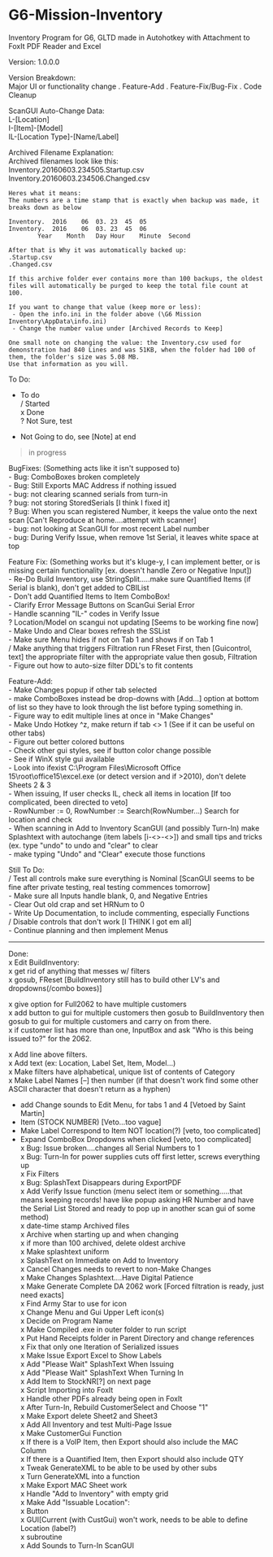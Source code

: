 # G6-Mission-Inventory
Inventory Program for G6, GLTD made in Autohotkey with Attachment to FoxIt PDF Reader and Excel  
    
Version: 1.0.0.0  
    
Version Breakdown:  
    Major UI or functionality change . Feature-Add . Feature-Fix/Bug-Fix . Code Cleanup  

ScanGUI Auto-Change Data:    
	L-[Location]    
	I-[Item]-[Model]    
	IL-[Location Type]-[Name/Label]    
    
    
Archived Filename Explanation:    
	Archived filenames look like this:    
	Inventory.20160603.234505.Startup.csv    
	Inventory.20160603.234506.Changed.csv    
	  
	Heres what it means:    
	The numbers are a time stamp that is exactly when backup was made, it breaks down as below    
	  
	Inventory.	2016	06	03.	23	45	05	  
	Inventory.	2016	06	03.	23	45	06	  
			Year	Month	Day	Hour	Minute	Second  
	  
	After that is Why it was automatically backed up:  
	.Startup.csv  
	.Changed.csv  
	  
	If this archive folder ever contains more than 100 backups, the oldest files will automatically be purged to keep the total file count at 100.  
	  
	If you want to change that value (keep more or less):  
	 - Open the info.ini in the folder above (\G6 Mission Inventory\AppData\info.ini)  
	 - Change the number value under [Archived Records to Keep]  
	  
	One small note on changing the value: the Inventory.csv used for demonstration had 840 Lines and was 51KB, when the folder had 100 of them, the folder's size was 5.08 MB.   
	Use that information as you will.  
    
    
    
    
To Do:  
    
 - To do  
 / Started  
 x Done  
 ? Not Sure, test  
 * Not Going to do, see [Note] at end  
 > in progress  
    
    
BugFixes: (Something acts like it isn't supposed to)  
	 - Bug: ComboBoxes broken completely    
	 - Bug: Still Exports MAC Address if nothing issued    
	 - bug: not clearing scanned serials from turn-in    
	 ? bug: not storing StoredSerials [I think I fixed it]    
	 ? Bug: When you scan registered Number, it keeps the value onto the next scan [Can't Reproduce at home....attempt with scanner]  
	 - bug: not looking at ScanGUI for most recent Label number  
	 - bug: During Verify Issue, when remove 1st Serial, it leaves white space at top  
    
Feature Fix: (Something works but it's kluge-y, I can implement better, or is missing certain functionality [ex. doesn't handle Zero or Negative Input])  
	 - Re-Do Build Inventory, use StringSplit.....make sure Quantified Items (if Serial is blank), don't get added to CBIList  
	 - Don't add Quantified Items to Item ComboBox!  
	 - Clarify Error Message Buttons on ScanGui Serial Error  
	 - Handle scanning "IL-" codes in Verify Issue  
	 ? Location/Model on scangui not updating [Seems to be working fine now]  
	 - Make Undo and Clear boxes refresh the SSList  
	 - Make sure Menu hides if not on Tab 1 and shows if on Tab 1  
	 / Make anything that triggers Filtration run FReset First, then [Guicontrol, text] the appropriate filter with the appropriate value then gosub, Filtration  
	 - Figure out how to auto-size filter DDL's to fit contents  
    
Feature-Add:  
	 - Make Changes popup if other tab selected  
	 - make ComboBoxes instead be drop-downs with [Add...] option at bottom of list so they have to look through the list before typing something in.  
	 - Figure way to edit multiple lines at once in "Make Changes"  
	 - Make Undo Hotkey ^z, make return if tab <> 1 (See if it can be useful on other tabs)  
	 - Figure out better colored buttons  
	     - Check other gui styles, see if button color change possible  
	         - See if WinX style gui available  
	 - Look into ifexist C:\Program Files\Microsoft Office 15\root\office15\excel.exe (or detect version and if >2010), don't delete Sheets 2 & 3  
	 - When issuing, If user checks IL, check all items in location	[If too complicated, been directed to veto]  
	    - RowNumber := 0, RowNumber := Search(RowNumber...) Search for location and check  
	 - When scanning in Add to Inventory ScanGUI (and possibly Turn-In) make Splashtext with autochange (item labels [i-<>-<>]) and small tips and tricks (ex. type "undo" to undo and "clear" to clear  
	     - make typing "Undo" and "Clear" execute those functions  
    
Still To Do:  
	 / Test all controls make sure everything is Nominal [ScanGUI seems to be fine after private testing, real testing commences tomorrow]  
	 - Make sure all Inputs handle blank, 0, and Negative Entries  
	 - Clear Out old crap and set HRNum to 0  
	 - Write Up Documentation, to include commenting, especially Functions  
	 / Disable controls that don't work [I THINK I got em all]  
	 - Continue planning and then implement Menus  
   
    
   
----------------------------------------------------------  
    
Done:  
 x Edit BuildInventory:  
   x get rid of anything that messes w/ filters  
   x gosub, FReset    [BuildInventory still has to build other LV's and dropdowns(/combo boxes)]  
     
 x give option for Full2062 to have multiple customers  
 x add button to gui for multiple customers then gosub to BuildInventory then gosub to gui for multiple customers and carry on from there.  
   x if customer list has more than one, InputBox and ask "Who is this being issued to?" for the 2062.  
    
 x Add line above filters.  
 x Add text (ex: Location, Label Set, Item, Model...)  
 x Make filters have alphabetical, unique list of contents of Category  
 x Make Label Names [–] then number (if that doesn't work find some other ASCII character that doesn't return as a hyphen)  
    
 * add Change sounds to  Edit Menu, for tabs 1 and 4 [Vetoed by Saint Martin]  
 * Item (STOCK NUMBER) [Veto...too vague]  
 * Make Label Correspond to Item NOT location(?)	[veto, too complicated]  
 * Expand ComboBox Dropdowns when clicked	[veto, too complicated]  
 x Bug: Issue broken....changes all Serial Numbers to 1  
 x Bug: Turn-In for power supplies cuts off first letter, screws everything up  
 x Fix Filters  
 x Bug: SplashText Disappears during ExportPDF  
 x Add Verify Issue function (menu select item or something.....that means keeping records! have like popup asking HR Number and have the Serial List Stored and ready to pop up in another scan gui of some method)  
 x date-time stamp Archived files   
 x Archive when starting up and when changing  
 x if more than 100 archived, delete oldest archive  
 x Make splashtext uniform  
 x SplashText on Immediate on Add to Inventory  
 x Cancel Changes needs to revert to non-Make Changes  
 x Make Changes Splashtext....Have Digital Patience  
 x Make Generate Complete DA 2062 work [Forced filtration is ready, just need exacts]  
 x Find Army Star to use for icon  
 x Change Menu and Gui Upper Left icon(s)  
 x Decide on Program Name  
 x Make Compiled .exe in outer folder to run script  
 x Put Hand Receipts folder in Parent Directory and change references  
 x Fix that only one Iteration of Serialized issues  
 x Make Issue Export Excel to Show Labels  
 x Add "Please Wait" SplashText When Issuing  
 x Add "Please Wait" SplashText When Turning In  
 x Add Item to StockNR[?] on next page  
 x Script Importing into FoxIt  
 x Handle other PDFs already being open in FoxIt  
 x After Turn-In, Rebuild CustomerSelect and Choose "1"  
 x Make Export delete Sheet2 and Sheet3  
 x Add All Inventory and test Multi-Page Issue  
 x Make CustomerGui Function  
 x If there is a VoIP Item, then Export should also include the MAC Column  
 x If there is a Quantified Item, then Export should also include QTY  
 x Tweak GenerateXML to be able to be used by other subs  
 x Turn GenerateXML into a function  
 x Make Export MAC Sheet work  
 x Handle "Add to Inventory" with empty grid  
 x Make Add "Issuable Location":  
	 x Button  
	 x GUI[Current (with CustGui) won't work, needs to be able to define Location (label?)  
	 x subroutine  
 x Add Sounds to Turn-In ScanGUI  
